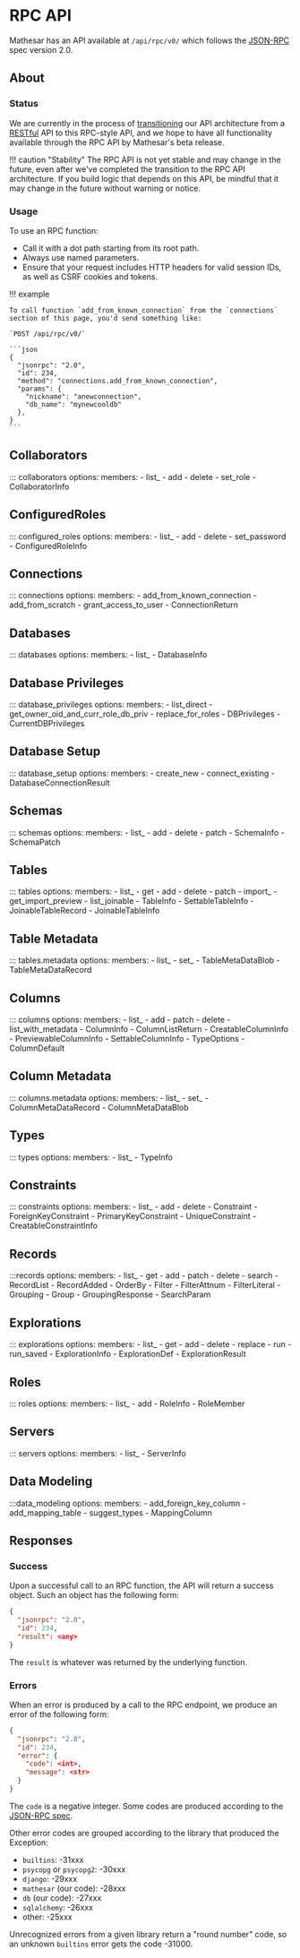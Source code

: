 # RPC API

Mathesar has an API available at `/api/rpc/v0/` which follows the [JSON-RPC](https://www.jsonrpc.org/specification) spec version 2.0.

## About

### Status

We are currently in the process of [transitioning](https://wiki.mathesar.org/projects/2024/architecture-transition/rpc/) our API architecture from a [RESTful](rest.md) API to this RPC-style API, and we hope to have all functionality available through the RPC API by Mathesar's beta release.

!!! caution "Stability"
    The RPC API is not yet stable and may change in the future, even after we've completed the transition to the RPC API architecture. If you build logic that depends on this API, be mindful that it may change in the future without warning or notice.

### Usage

To use an RPC function:

- Call it with a dot path starting from its root path.
- Always use named parameters.
- Ensure that your request includes HTTP headers for valid session IDs, as well as CSRF cookies and tokens.

!!! example

    To call function `add_from_known_connection` from the `connections` section of this page, you'd send something like:

    `POST /api/rpc/v0/`

    ```json
    {
      "jsonrpc": "2.0",
      "id": 234,
      "method": "connections.add_from_known_connection",
      "params": {
        "nickname": "anewconnection",
        "db_name": "mynewcooldb"
      },
    }
    ```

## Collaborators

::: collaborators
    options:
      members:
      - list_
      - add
      - delete
      - set_role
      - CollaboratorInfo

## ConfiguredRoles

::: configured_roles
    options:
      members:
      - list_
      - add
      - delete
      - set_password
      - ConfiguredRoleInfo

## Connections

::: connections
    options:
      members:
      - add_from_known_connection
      - add_from_scratch
      - grant_access_to_user
      - ConnectionReturn

## Databases

::: databases
    options:
      members:
      - list_
      - DatabaseInfo

## Database Privileges

::: database_privileges
    options:
      members:
      - list_direct
      - get_owner_oid_and_curr_role_db_priv
      - replace_for_roles
      - DBPrivileges
      - CurrentDBPrivileges

## Database Setup

::: database_setup
    options:
      members:
      - create_new
      - connect_existing
      - DatabaseConnectionResult

## Schemas

::: schemas
    options:
      members:
      - list_
      - add
      - delete
      - patch
      - SchemaInfo
      - SchemaPatch

## Tables

::: tables
    options:
      members:
      - list_
      - get
      - add
      - delete
      - patch
      - import_
      - get_import_preview
      - list_joinable
      - TableInfo
      - SettableTableInfo
      - JoinableTableRecord
      - JoinableTableInfo

## Table Metadata

::: tables.metadata
    options:
      members:
      - list_
      - set_
      - TableMetaDataBlob
      - TableMetaDataRecord

## Columns

::: columns
    options:
      members:
      - list_
      - add
      - patch
      - delete
      - list_with_metadata
      - ColumnInfo
      - ColumnListReturn
      - CreatableColumnInfo
      - PreviewableColumnInfo
      - SettableColumnInfo
      - TypeOptions
      - ColumnDefault
 
## Column Metadata

::: columns.metadata
    options:
      members:
      - list_
      - set_
      - ColumnMetaDataRecord
      - ColumnMetaDataBlob

## Types

::: types
    options:
      members:
      - list_
      - TypeInfo

## Constraints

::: constraints
    options:
      members:
      - list_
      - add
      - delete
      - Constraint
      - ForeignKeyConstraint
      - PrimaryKeyConstraint
      - UniqueConstraint
      - CreatableConstraintInfo

## Records

:::records
    options:
      members:
      - list_
      - get
      - add
      - patch
      - delete
      - search
      - RecordList
      - RecordAdded
      - OrderBy
      - Filter
      - FilterAttnum
      - FilterLiteral
      - Grouping
      - Group
      - GroupingResponse
      - SearchParam

## Explorations

::: explorations
    options:
      members:
      - list_
      - get
      - add
      - delete
      - replace
      - run
      - run_saved
      - ExplorationInfo
      - ExplorationDef
      - ExplorationResult

## Roles

::: roles
    options:
      members:
      - list_
      - add
      - RoleInfo
      - RoleMember

## Servers

::: servers
    options:
      members:
      - list_
      - ServerInfo

## Data Modeling

:::data_modeling
    options:
      members:
      - add_foreign_key_column
      - add_mapping_table
      - suggest_types
      - MappingColumn

## Responses

### Success

Upon a successful call to an RPC function, the API will return a success object. Such an object has the following form:

```json
{
  "jsonrpc": "2.0",
  "id": 234,
  "result": <any>
}
```

The `result` is whatever was returned by the underlying function.

### Errors

When an error is produced by a call to the RPC endpoint, we produce an error of the following form:

```json
{
  "jsonrpc": "2.0",
  "id": 234,
  "error": {
    "code": <int>,
    "message": <str>
  }
}
```

The `code` is a negative integer. Some codes are produced according to the [JSON-RPC spec](https://www.jsonrpc.org/specification#error_object).

Other error codes are grouped according to the library that produced the Exception:

- `builtins`: -31xxx
- `psycopg` or `psycopg2`: -30xxx
- `django`: -29xxx
- `mathesar` (our code): -28xxx
- `db` (our code): -27xxx
- `sqlalchemy`: -26xxx
- other: -25xxx

Unrecognized errors from a given library return a "round number" code, so an unknown `builtins` error gets the code -31000.
